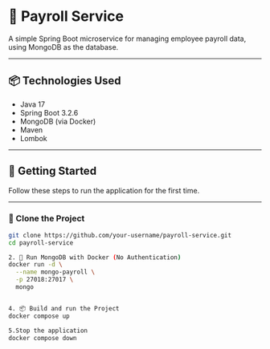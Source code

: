 # 🧾 Payroll Service

A simple Spring Boot microservice for managing employee payroll data, using MongoDB as the database.

---

## 📦 Technologies Used

- Java 17
- Spring Boot 3.2.6
- MongoDB (via Docker)
- Maven
- Lombok

---

## 🚀 Getting Started

Follow these steps to run the application for the first time.

---

### 📁 Clone the Project

```bash
git clone https://github.com/your-username/payroll-service.git
cd payroll-service

2. 🐳 Run MongoDB with Docker (No Authentication)
docker run -d \
  --name mongo-payroll \
  -p 27018:27017 \
  mongo


4. 📦 Build and run the Project
docker compose up

5.Stop the application 
docker compose down
